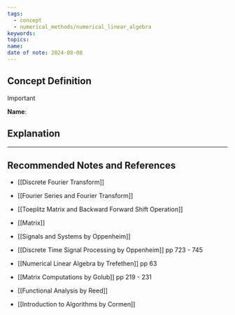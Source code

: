 ```yaml
---
tags:
  - concept
  - numerical_methods/numerical_linear_algebra
keywords: 
topics: 
name: 
date of note: 2024-08-08
---
```


## Concept Definition

>[!important]
>**Name**: 



## Explanation





-----------
##  Recommended Notes and References


- [[Discrete Fourier Transform]]
- [[Fourier Series and Fourier Transform]]
- [[Toeplitz Matrix and Backward Forward Shift Operation]]
- [[Matrix]]


- [[Signals and Systems by Oppenheim]]
- [[Discrete Time Signal Processing by Oppenheim]] pp 723 - 745

- [[Numerical Linear Algebra by Trefethen]] pp 63
- [[Matrix Computations by Golub]] pp 219 - 231

- [[Functional Analysis by Reed]]
- [[Introduction to Algorithms by Cormen]]